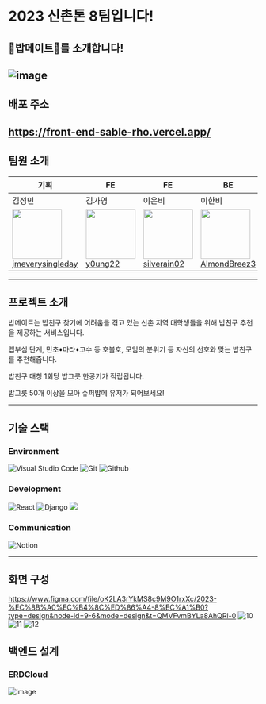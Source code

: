 # 2023 신촌톤 8팀입니다!
## 🍚밥메이트🍚를 소개합니다!
![image](https://github.com/2023-SINCHONTHON-Team8/Server/assets/122217424/017d8e66-3515-4bc1-a8eb-da51ef0ba74e)
---
## 배포 주소
https://front-end-sable-rho.vercel.app/
---
## 팀원 소개
| 기획 | FE | FE | BE | BE | BE | BE |
| --- | --- | --- | --- | --- | --- | --- |
| 김정민 | 김가영 | 이은비 | 이한비 | 김성현 | 이혜지 | 현종혁 |
| <img src="https://avatars.githubusercontent.com/u/127923560?v=4" width="100px" height="100px"><br/><a href="https://github.com/jmeverysingleday">jmeverysingleday</a> | <img src="https://avatars.githubusercontent.com/u/126054466?v=4" width="100px" height="100px"><br/><a href="https://github.com/y0ung22">y0ung22</a> | <img src="https://avatars.githubusercontent.com/u/108103346?v=4" width="100px" height="100px"><br><a href="https://github.com/silverain02">silverain02</a> | <img src="https://avatars.githubusercontent.com/u/99820610?v=4 " height="100px"><br/><a href="https://github.com/AlmondBreez3">AlmondBreez3</a> |<img src="https://avatars.githubusercontent.com/u/127824570?v=4" width="100px" height="100px"><br/><a href="https://github.com/sunghyun1356 ">sunghyun1356 </a> |<img src="https://avatars.githubusercontent.com/u/127820713?v=4" width="100px" height="100px"><br/><a href="https://github.com/ehyeji ">ehyeji </a> |<img src="https://avatars.githubusercontent.com/u/122217424?v=4 " width="100px" height="100px"><br/><a href="https://github.com/0-lingual">0-lingual</a> |

---
## 프로젝트 소개
밥메이트는 밥친구 찾기에 어려움을 겪고 있는 신촌 지역 대학생들을 위해 밥친구 추천을 제공하는 서비스입니다.

맵부심 단계, 민초•마라•고수 등 호불호, 모임의 분위기 등 자신의 선호와 맞는 밥친구를 추천해줍니다. 

밥친구 매칭 1회당 밥그릇 한공기가 적립됩니다.

밥그릇 50개 이상을 모아 슈퍼밥메 유저가 되어보세요!

---
## 기술 스택
### Environment
![Visual Studio Code](https://img.shields.io/badge/Visual%20Studio%20Code-007ACC?style=for-the-badge&logo=Visual%20Studio%20Code&logoColor=white)
![Git](https://img.shields.io/badge/Git-F05032?style=for-the-badge&logo=Git&logoColor=white)
![Github](https://img.shields.io/badge/GitHub-181717?style=for-the-badge&logo=GitHub&logoColor=white)                 

### Development
![React](https://img.shields.io/badge/React-20232A?style=for-the-badge&logo=react&logoColor=61DAFB)
![Django](https://img.shields.io/badge/Django-092E20?style=for-the-badge&logo=Django&logoColor=white)
<img src="https://img.shields.io/badge/python-3776AB?style=for-the-badge&logo=python&logoColor=white">

### Communication
![Notion](https://img.shields.io/badge/Notion-000000?style=for-the-badge&logo=Notion&logoColor=white)

---
## 화면 구성
https://www.figma.com/file/oK2LA3rYkMS8c9M9O1rxXc/2023-%EC%8B%A0%EC%B4%8C%ED%86%A4-8%EC%A1%B0?type=design&node-id=9-6&mode=design&t=QMVFvmBYLa8AhQRl-0
![10](https://github.com/2023-SINCHONTHON-Team8/Server/assets/108103346/367f8e57-9c01-4991-84ec-bfbe69355dbd)
![11](https://github.com/2023-SINCHONTHON-Team8/Server/assets/108103346/99c00214-89d4-44a8-885e-2e3ff97a72fb)
![12](https://github.com/2023-SINCHONTHON-Team8/Server/assets/108103346/54562414-544b-4ab6-8ffd-26db7304771e)

## 백엔드 설계
### ERDCloud
![image](https://github.com/2023-SINCHONTHON-Team8/Front-end/assets/122217424/0ace4242-40ec-4686-808f-31dabfa5ac29)


